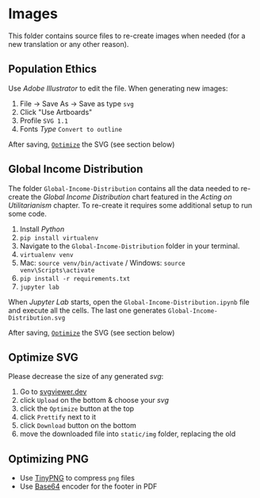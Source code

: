 # Images

This folder contains source files to re-create images when needed (for a new translation or any other reason).

## Population Ethics

Use _Adobe Illustrator_ to edit the file. When generating new images:

1. File -> Save As -> Save as type `svg`
2. Click "Use Artboards"
3. Profile `SVG 1.1`
4. Fonts _Type_ `Convert to outline`

After saving, [`Optimize`](#optimize-svg) the SVG (see section below)

## Global Income Distribution

The folder `Global-Income-Distribution` contains all the data needed to re-create the _Global Income Distribution_ chart featured in the _Acting on Utilitarianism_ chapter. To re-create it requires some additional setup to run some code.

1. Install _Python_
2. `pip install virtualenv`
3. Navigate to the `Global-Income-Distribution` folder in your terminal.
4. `virtualenv venv`
5. Mac: `source venv/bin/activate` / Windows: `source venv\Scripts\activate`
6. `pip install -r requirements.txt`
7. `jupyter lab`

When _Jupyter Lab_ starts, open the `Global-Income-Distribution.ipynb` file and execute all the cells. The last one generates `Global-Income-Distribution.svg`

After saving, [`Optimize`](#optimize-svg) the SVG (see section below)

## Optimize SVG

Please decrease the size of any generated _svg_:

1. Go to [svgviewer.dev](https://www.svgviewer.dev/)
2. click `Upload` on the bottom & choose your _svg_
3. click the `Optimize` button at the top
4. click `Prettify` next to it
5. click `Download` button on the bottom
6. move the downloaded file into `static/img` folder, replacing the old

## Optimizing PNG

- Use [TinyPNG](https://tinypng.com/) to compress `png` files
- Use [Base64](https://www.base64-image.de/) encoder for the footer in PDF
